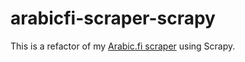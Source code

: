# arabicfi-scraper-scrapy

This is a refactor of my [Arabic.fi scraper](https://github.com/arthurnunesc/arabicfi-scraper) using Scrapy.